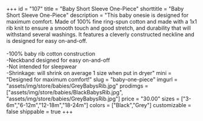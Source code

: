 +++
id = "107"
title = "Baby Short Sleeve One-Piece"
shorttitle = "Baby Short Sleeve One-Piece"
description = "This baby onesie is designed for maximum comfort. Made of 100% fine ring-spun cotton and made with a 1x1 rib knit to ensure a smooth touch and good stretch, and durability that will withstand several washings. It features a cleverly constructed neckline and is designed for easy on-and-off.<br><br>-100% baby rib cotton construction<br>-Neckband designed for easy on-and-off<br>-Not intended for sleepwear<br>-Shrinkage: will shrink on average 1 size when put in dryer"
mini = "Designed for maximum comfort!"
slug = "baby-one-piece"
imgurl = "assets/img/store/babies/GreyBabysRib.jpg"
prodimgs = ["assets/img/store/babies/BlackBabysRib.jpg", "assets/img/store/babies/GreyBabysRib.jpg"]
price = "30.00"
sizes = ["3-6m","6-12m","12-18m","18-24m"]
colors = ["Black","Grey"]
customizable = false
shippable = true
+++
